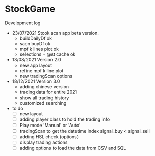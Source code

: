 # StockGame

Development log
* 23/07/2021 Stcok scan app beta version. 
	- buildDailyDf  ok
	- sacn buyDf    ok
	- mpf k lines plot ok
	- selections + @st cache ok
* 13/08/2021 Version 2.0
	- new app layout 	
	- refine mpf k line plot
	- new tradingScan options
* 18/12/2021 Version 3.0
 	- adding chinese version
 	- trading data for entire 2021
 	- show all trading history
 	- customized searching
* to do
	- [ ] new layout
	- [ ] adding player class to hold the trading info
	- [ ] Play mode 'Manual' or 'Auto'
	- [ ] tradingScan to get the datetime index signal_buy < signal_sell
	- [ ] adding HSL check (options)
	- [ ] display trading actions
	- [ ] adding options to load the data from CSV and SQL
